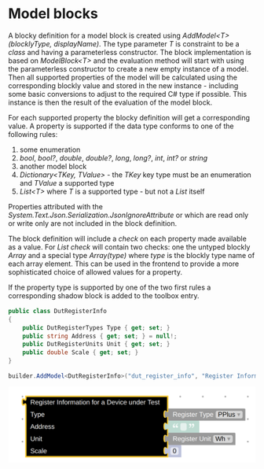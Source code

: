 # Model blocks

A blocky definition for a model block is created using _AddModel&lt;T>(blocklyType, displayName)_. The type parameter _T_ is constraint to be a _class_ and having a parameterless constructor. The block implementation is based on _ModelBlock&lt;T>_ and the evaluation method will start with using the parameterless constructor to create a new empty instance of a model. Then all supported properties of the model will be calculated using the corresponding blockly value and stored in the new instance - including some basic conversions to adjust to the required C# type if possible. This instance is then the result of the evaluation of the model block.

For each supported property the blocky definition will get a corresponding value. A property is supported if the data type conforms to one of the following rules:

1. some enumeration
2. _bool_, _bool?_, _double_, _double?_, _long_, _long?_, _int_, _int?_ or _string_
3. another model block
4. _Dictionary&lt;TKey, TValue>_ - the _TKey_ key type must be an enumeration and _TValue_ a supported type
5. _List&lt;T>_ where _T_ is a supported type - but not a _List_ itself

Properties attributed with the _System.Text.Json.Serialization.JsonIgnoreAttribute_ or which are read only or write only are not included in the block definition.

The block definition will include a _check_ on each property made available as a value. For _List_ _check_ will contain two checks: one the untyped blockly _Array_ and a special type _Array(type)_ where _type_ is the blockly type name of each array element. This can be used in the frontend to provide a more sophisticated choice of allowed values for a property.

If the property type is supported by one of the two first rules a corresponding shadow block is added to the toolbox entry.

```csharp
public class DutRegisterInfo
{
    public DutRegisterTypes Type { get; set; }
    public string Address { get; set; } = null!;
    public DutRegisterUnits Unit { get; set; }
    public double Scale { get; set; }
}
```

```csharp
builder.AddModel<DutRegisterInfo>("dut_register_info", "Register Information for a Device under Test");
```

![Model block](ModelBlock.png)
